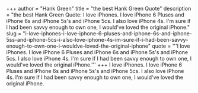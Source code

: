 +++
author = "Hank Green"
title = "the best Hank Green Quote"
description = "the best Hank Green Quote: I love iPhones. I love iPhone 6 Pluses and iPhone 6s and iPhone 5s's and iPhone 5cs. I also love iPhone 4s. I'm sure if I had been savvy enough to own one, I would've loved the original iPhone."
slug = "i-love-iphones-i-love-iphone-6-pluses-and-iphone-6s-and-iphone-5ss-and-iphone-5cs-i-also-love-iphone-4s-im-sure-if-i-had-been-savvy-enough-to-own-one-i-wouldve-loved-the-original-iphone"
quote = '''I love iPhones. I love iPhone 6 Pluses and iPhone 6s and iPhone 5s's and iPhone 5cs. I also love iPhone 4s. I'm sure if I had been savvy enough to own one, I would've loved the original iPhone.'''
+++
I love iPhones. I love iPhone 6 Pluses and iPhone 6s and iPhone 5s's and iPhone 5cs. I also love iPhone 4s. I'm sure if I had been savvy enough to own one, I would've loved the original iPhone.
